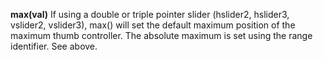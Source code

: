 **max(val)** If using a double or triple pointer slider (hslider2, hslider3, vslider2, vslider3), max() will set the default maximum position of the maximum thumb controller. The absolute maximum is set using the range identifier. See above. 